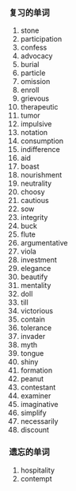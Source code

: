 ### 复习的单词



1. stone
2. participation
3. confess
4. advocacy
5. burial
6. particle
7. omission
8. enroll
9. grievous
10. therapeutic
11. tumor
12. impulsive
13. notation
14. consumption
15. indifference
16. aid
17. boast
18. nourishment
19. neutrality
20. choosy
21. cautious
22. sow
23. integrity
24. buck
25. flute
26. argumentative
27. viola
28. investment
29. elegance
30. beautify
31. mentality
32. doll
33. till
34. victorious
35. contain
36. tolerance
37. invader
38. myth
39. tongue
40. shiny
41. formation
42. peanut
43. contestant
44. examiner
45. imaginative
46. simplify
47. necessarily
48. discount





### 遗忘的单词



1. hospitality
2. contempt
